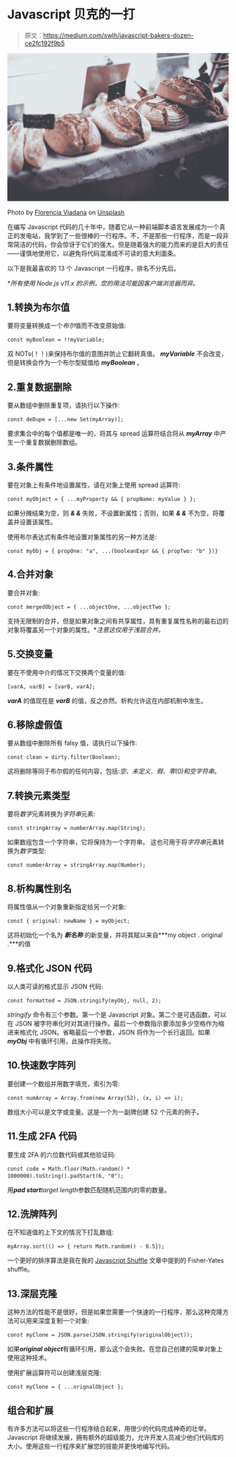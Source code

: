 # Javascript 贝克的一打

> 原文：<https://medium.com/swlh/javascript-bakers-dozen-ce2fc192f9b5>

![](img/f1f007ee063c1e37d993cc7325b09709.png)

Photo by [Florencia Viadana](https://unsplash.com/@florenciaviadana?utm_source=unsplash&utm_medium=referral&utm_content=creditCopyText) on [Unsplash](https://unsplash.com/search/photos/bread?utm_source=unsplash&utm_medium=referral&utm_content=creditCopyText)

在编写 Javascript 代码的几十年中，随着它从一种前端脚本语言发展成为一个真正的发电站，我学到了一些很棒的一行程序。不，不是那些一行程序，而是一段非常简洁的代码，你会惊讶于它们的强大。但是随着强大的能力而来的是巨大的责任——谨慎地使用它，以避免将代码混淆成不可读的意大利面条。

以下是我最喜欢的 13 个 Javascript 一行程序，排名不分先后。

**所有使用 Node.js v11.x 的示例，您的用法可能因客户端浏览器而异。*

## 1.转换为布尔值

要将变量转换成一个*布尔*值而不改变原始值:

```
const myBoolean = !!myVariable;
```

双 NOTs(！！)来保持布尔值的意图并防止它翻转真值。 ***myVariable*** 不会改变，但是转换会作为一个布尔型赋值给 ***myBoolean*** 。

## 2.重复数据删除

要从数组中删除重复项，请执行以下操作:

```
const deDupe = [...new Set(myArray)];
```

要求集合中的每个值都是唯一的，将其与 spread 运算符结合将从 ***myArray*** 中产生一个重复数据删除数组。

## 3.条件属性

要在对象上有条件地设置属性，请在对象上使用 spread 运算符:

```
const myObject = { ...myProperty && { propName: myValue } };
```

如果分摊结果为空，则 ***& &*** 失败，不设置新属性；否则，如果 ***& &*** 不为空，将覆盖并设置该属性。

使用布尔表达式有条件地设置对象属性的另一种方法是:

```
const myObj = { propOne: "a", ...(booleanExpr && { propTwo: "b" })}
```

## 4.合并对象

要合并对象:

```
const mergedObject = { ...objectOne, ...objectTwo };
```

支持无限制的合并，但是如果对象之间有共享属性，具有重复属性名称的最右边的对象将覆盖另一个对象的属性。**注意这仅用于浅层合并。*

## 5.交换变量

要在不使用中介的情况下交换两个变量的值:

```
[varA, varB] = [varB, varA];
```

***varA*** 的值现在是 ***varB*** 的值，反之亦然。析构允许这在内部机制中发生。

## 6.移除虚假值

要从数组中删除所有 falsy 值，请执行以下操作:

```
const clean = dirty.filter(Boolean);
```

这将删除等同于布尔假的任何内容，包括:*空、未定义、假、零(0)和空字符串*。

## 7.转换元素类型

要将*数字*元素转换为*字符串*元素:

```
const stringArray = numberArray.map(String);
```

如果数组包含一个字符串，它将保持为一个字符串。
这也可用于将*字符串*元素转换为*数字*类型:

```
const numberArray = stringArray.map(Number);
```

## 8.析构属性别名

将属性值从一个对象重新指定给另一个对象:

```
const { original: newName } = myObject;
```

这将初始化一个名为 ***新名称*** 的新变量，并将其赋以来自***my object . original .***的值

## 9.格式化 JSON 代码

以人类可读的格式显示 JSON 代码:

```
const formatted = JSON.stringify(myObj, null, 2);
```

*stringify* 命令有三个参数。第一个是 Javascript 对象。第二个是可选函数，可以在 JSON 被字符串化时对其进行操作。最后一个参数指示要添加多少空格作为缩进来格式化 JSON。省略最后一个参数，JSON 将作为一个长行返回。如果 ***myObj*** 中有循环引用，此操作将失败。

## 10.快速数字阵列

要创建一个数组并用数字填充，索引为零:

```
const numArray = Array.from(new Array(52), (x, i) => i);
```

数组大小可以是文字或变量。这是一个为一副牌创建 52 个元素的例子。

## 11.生成 2FA 代码

要生成 2FA 的六位数代码或其他验证码:

```
const code = Math.floor(Math.random() * 1000000).toString().padStart(6, "0");
```

用***pad start****target length*参数匹配随机范围内的零的数量。

## 12.洗牌阵列

在不知道值的上下文的情况下打乱数组:

```
myArray.sort(() => { return Math.random() - 0.5});
```

一个更好的排序算法是我在我的 [Javascript Shuffle](/swlh/the-javascript-shuffle-62660df19a5d) 文章中提到的 Fisher-Yates shuffle。

## 13.深层克隆

这种方法的性能不是很好，但是如果您需要一个快速的一行程序，那么这种克隆方法可以用来深度复制一个对象:

```
const myClone = JSON.parse(JSON.stringify(originalObject));
```

如果***original object***有循环引用，那么这个会失败。在您自己创建的简单对象上使用这种技术。

使用扩展运算符可以创建浅层克隆:

```
const myClone = { ...orignalObject };
```

## 组合和扩展

有许多方法可以将这些一行程序结合起来，用很少的代码完成神奇的壮举。Javascript 将继续发展，拥有额外的超级能力，允许开发人员减少他们代码库的大小。使用这些一行程序来扩展您的技能并更快地编写代码。